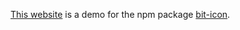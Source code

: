 [This website](https://www.bit-icon.com/) is a demo for the npm package [bit-icon](https://www.npmjs.com/package/bit-icon).
